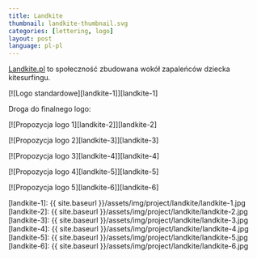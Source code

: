 ```yaml
---
title: Landkite
thumbnail: landkite-thumbnail.svg
categories: [lettering, logo]
layout: post
language: pl-pl
---
```


[Landkite.pl](http://landkite.pl) to społeczność zbudowana wokół zapaleńców dziecka kitesurfingu.

[![Logo standardowe][landkite-1]][landkite-1]

Droga do finalnego logo:

[![Propozycja logo 1][landkite-2]][landkite-2]

[![Propozycja logo 2][landkite-3]][landkite-3]

[![Propozycja logo 3][landkite-4]][landkite-4]

[![Propozycja logo 4][landkite-5]][landkite-5]

[![Propozycja logo 5][landkite-6]][landkite-6]

[landkite-1]: {{ site.baseurl }}/assets/img/project/landkite/landkite-1.jpg
[landkite-2]: {{ site.baseurl }}/assets/img/project/landkite/landkite-2.jpg
[landkite-3]: {{ site.baseurl }}/assets/img/project/landkite/landkite-3.jpg
[landkite-4]: {{ site.baseurl }}/assets/img/project/landkite/landkite-4.jpg
[landkite-5]: {{ site.baseurl }}/assets/img/project/landkite/landkite-5.jpg
[landkite-6]: {{ site.baseurl }}/assets/img/project/landkite/landkite-6.jpg